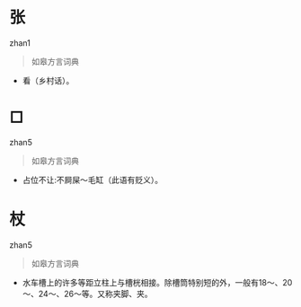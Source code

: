 # 张
zhan1
> 如皋方言词典
- 看（乡村话）。

# □
zhan5
> 如皋方言词典
- 占位不让:不屙屎～毛缸（此语有贬义）。

# 杖
zhan5
> 如皋方言词典
- 水车槽上的许多等距立柱上与槽桄相接。除槽筒特别短的外，一般有18～、20～、24～、26～等。又称夹脚、夹。
